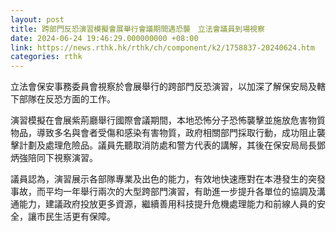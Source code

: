 ```yaml
---
layout: post
title: 跨部門反恐演習模擬會展舉行會議期間遇恐襲　立法會議員到場視察
date: 2024-06-24 19:46:29.000000000 +08:00
link: https://news.rthk.hk/rthk/ch/component/k2/1758837-20240624.htm
categories: rthk
---
```


立法會保安事務委員會視察於會展舉行的跨部門反恐演習，以加深了解保安局及轄下部隊在反恐方面的工作。

演習模擬在會展紫荊廳舉行國際會議期間，本地恐怖分子恐怖襲擊並施放危害物質物品，導致多名與會者受傷和感染有害物質，政府相關部門採取行動，成功阻止襲擊計劃及處理危險品。議員先聽取消防處和警方代表的講解，其後在保安局局長鄧炳強陪同下視察演習。

議員認為，演習展示各部隊專業及出色的能力，有效地快速應對在本港發生的突發事故，而平均一年舉行兩次的大型跨部門演習，有助進一步提升各單位的協調及溝通能力，建議政府投放更多資源，繼續善用科技提升危機處理能力和前線人員的安全，讓市民生活更有保障。
